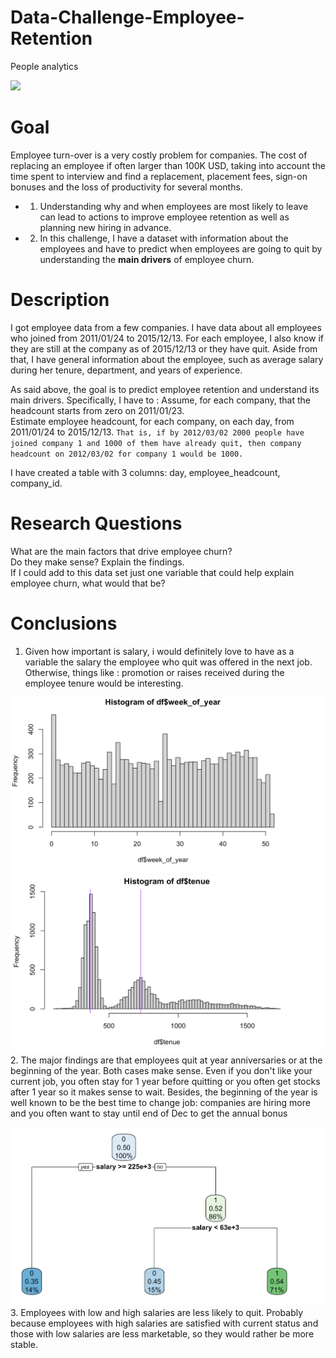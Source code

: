# Data-Challenge-Employee-Retention
People analytics

<img src="https://www.millinerandassoc.com/wp-content/uploads/2018/01/employee-retention-strategies.png" width="600"><br>

# Goal
Employee turn-over is a very costly problem for companies. The cost of replacing an employee if often larger than 100K USD, taking into account the time spent to interview and find a replacement, placement fees, sign-on bonuses and the loss of productivity for several months.

- 1. Understanding why and when employees are most likely to leave can lead to actions to improve employee retention as well as planning new hiring in advance.

- 2. In this challenge, I have a dataset with information about the employees and have to predict when employees are going to quit by understanding the **main drivers** of employee churn.

# Description
I got employee data from a few companies. I have data about all employees who joined from 2011/01/24 to 2015/12/13. For each employee, I also know if they are still at the company as of 2015/12/13 or they have quit. Aside from that, I have general information about the employee, such as average salary during her tenure, department, and years of experience.

As said above, the goal is to predict employee retention and understand its main drivers. Specifically, I have to :
Assume, for each company, that the headcount starts from zero on 2011/01/23.<br> 
Estimate employee headcount, for each company, on each day, from 2011/01/24 to 2015/12/13. `That is, if by 2012/03/02 2000 people have joined company 1 and 1000 of them have already quit, then company headcount on 2012/03/02 for company 1 would be 1000. `

I have created a table with 3 columns: day, employee_headcount, company_id.

# Research Questions 
What are the main factors that drive employee churn? <br>
Do they make sense? Explain the findings.<br>
If I could add to this data set just one variable that could help explain employee churn, what would that be?

# Conclusions



1. Given how important is salary, i would definitely love to have as a variable the salary the employee who quit was offered in the next job. Otherwise, things like : promotion or raises received during the employee tenure would be interesting.

![](p2.png)![](p1.png)
2. The major findings are that employees quit at year anniversaries or at the beginning of the year. Both cases make sense. Even if you don't like your current job, you often stay for 1 year before quitting or you often get stocks after 1 year so it makes sense to wait. Besides, the beginning of the year is well known to be the best time to change job: companies are hiring more and you often want to stay until end of Dec to get the annual bonus

![](p3.png)
3. Employees with low and high salaries are less likely to quit. Probably because employees with high salaries are satisfied with current status and those with low salaries are less marketable, so they would rather be more stable.
